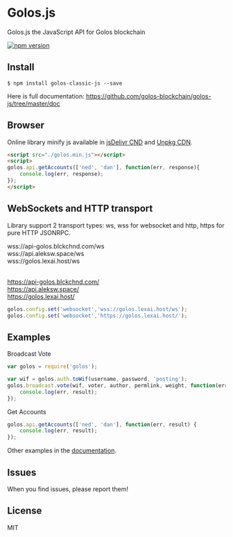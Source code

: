 # Golos.js
Golos.js the JavaScript API for Golos blockchain

[![npm version](https://badge.fury.io/js/golos-classic-js.svg)](https://badge.fury.io/js/golos-classic-js)

## Install
```
$ npm install golos-classic-js --save
```

Here is full documentation:
https://github.com/golos-blockchain/golos-js/tree/master/doc

## Browser 

Online library minify js available in [jsDelivr CND](https://cdn.jsdelivr.net/npm/golos-classic-js@latest/dist/golos.min.js) and [Unpkg CDN](https://unpkg.com/golos-classic-js@latest/dist/golos.min.js).

```html 
<script src="./golos.min.js"></script>
<script>
golos.api.getAccounts(['ned', 'dan'], function(err, response){
    console.log(err, response);
});
</script>
```

## WebSockets and HTTP transport

Library support 2 transport types: ws, wss for websocket and http, https for pure HTTP JSONRPC.

wss://api-golos.blckchnd.com/ws<br/>
wss://api.aleksw.space/ws<br/>
wss://golos.lexai.host/ws<br/><br/>

https://api-golos.blckchnd.com/<br/>
https://api.aleksw.space/<br/>
https://golos.lexai.host/<br/>

```js
golos.config.set('websocket','wss://golos.lexai.host/ws');
golos.config.set('websocket','https://golos.lexai.host/');
```

## Examples

Broadcast Vote
```js
var golos = require('golos');

var wif = golos.auth.toWif(username, password, 'posting');
golos.broadcast.vote(wif, voter, author, permlink, weight, function(err, result) {
	console.log(err, result);
});
```

Get Accounts
```js
golos.api.getAccounts(['ned', 'dan'], function(err, result) {
	console.log(err, result);
});
```

Other examples in the [documentation](https://github.com/golos-blockchain/golos-js/tree/master/doc).

## Issues
When you find issues, please report them!

## License
MIT
